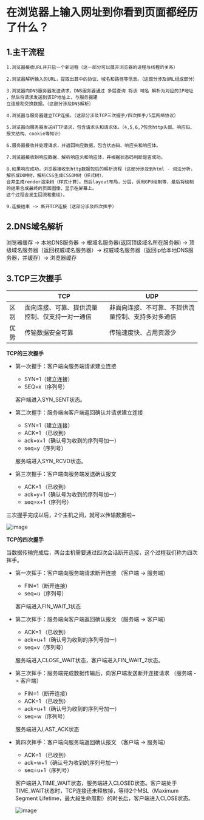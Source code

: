 # 在浏览器上输入网址到你看到页面都经历了什么？

## 1.主干流程
```
1.浏览器接收URL并开启一个新进程（这一部分可以展开浏览器的进程与线程的关系）

2.浏览器解析输入的URL，提取出其中的协议、域名和路径等信息。（这部分涉及URL组成部分）

3.浏览器向DNS服务器发送请求，DNS服务器通过 多层查询 将该 域名 解析为对应的IP地址 ，然后将请求发送到该IP地址上，与服务器建
立连接和交换数据。（这部分涉及DNS解析）

4.浏览器与服务器建立TCP连接。（这部分涉及TCP三次握手/四次挥手/5层网络协议）

5.浏览器向服务器发送HTTP请求，包含请求头和请求体。（4,5,6,7包含http头部、响应码、报文结构、cookie等知识）

6.服务器接收并处理请求，并返回响应数据，包含状态码、响应头和响应体。

7.浏览器接收到响应数据，解析响应头和响应体，并根据状态码判断是否成功。

8.如果响应成功，浏览器接收到http数据包后的解析流程（这部分涉及到html - 词法分析，解析成DOM树，解析CSS生成CSSOM树（样式树），
合并生成render渲染树（样式计算）。然后layout布局，分层，调用GPU绘制等，最后将绘制的结果合成最终的页面图像，显示在屏幕上。
这个过程会发生回流和重绘）。

9.连接结束 -> 断开TCP连接（这部分涉及四次挥手）
```

## 2.DNS域名解析

浏览器缓存 -> 本地DNS服务器 -> 根域名服务器(返回顶级域名所在服务器) -> 顶级域名服务器（返回权威域名服务器）-> 权威域名服务器（返回ip给本地DNS服务器，并缓存）-> 浏览器缓存

## 3.TCP三次握手

|       | TCP |  UDP | 
| ----------- | ----------- | ----------- |
| 区别   | 面向连接、可靠、提供流量控制、仅支持一对一通信       | 非面向连接、不可靠、不提供流量控制、支持多对多通信 |
| 优势   | 传输数据安全可靠        | 传输速度快、占用资源少|

**TCP的三次握手**

* 第一次握手：客户端向服务端请求建立连接
  * SYN=1（建立连接）
  * SEQ=x（序列号）
    
  客户端进入SYN_SENT状态。

* 第二次握手：服务端向客户端返回确认并请求建立连接
  * SYN=1（建立连接）
  * ACK=1 （已收到）
  * ack=x+1（确认号为收到的序列号加一）
  * seq=y（序列号）
      
  服务端进入SYN_RCVD状态。

* 第三次握手：客户端向服务端发送确认报文
  * ACK=1 （已收到）
  * ack=y+1（确认号为收到的序列号加一）
  * seq=x+1（序列号）

三次握手完成以后，2个主机之间，就可以传输数据啦~
  
![image](https://github.com/gsttkx/interview/assets/158159581/9d5b0dd6-15ac-4967-b7f9-a2111dc78864)


**TCP的四次握手**

当数据传输完成后，两台主机需要通过四次会话断开连接，这个过程我们称为四次挥手。

* 第一次挥手：客户端向服务端请求断开连接 （客户端 -> 服务端）
  * FIN=1（断开连接）
  * seq=u（序列号）

  客户端进入FIN_WAIT_1状态

* 第二次挥手：服务端向客户端返回确认报文 （服务端 -> 客户端）
  * ACK=1 （已收到）
  * ack=u+1（确认号为收到的序列号加一）
  * seq=v（序列号）
 
  服务端进入CLOSE_WAIT状态，客户端进入FIN_WAIT_2状态。
  
* 第三次挥手：服务端完成数据传输后，向客户端发送断开连接请求 （服务端 -> 客户端）
  * FIN=1（断开连接）
  * ACK=1 （已收到）
  * ack=u+1（确认号为收到的序列号加一）
  * seq=w（序列号）
 
  服务端进入LAST_ACK状态

* 第四次挥手：客户端向服务端返回确认报文 （客户端 -> 服务端）
  * ACK=1 （已收到）
  * ack=w+1（确认号为收到的序列号加一）
  * seq=u+1（序列号）
 
  客户端进入TIME_WAIT状态，服务端进入CLOSED状态。客户端处于TIME_WAIT状态时，TCP连接还未释放掉，等待2个MSL（Maximum Segment Lifetime，最大段生命周期）的时长后，客户端进入CLOSE状态。

  ![image](https://github.com/gsttkx/interview/assets/158159581/fdf99b36-080a-4a2e-9226-013461d177e3)













